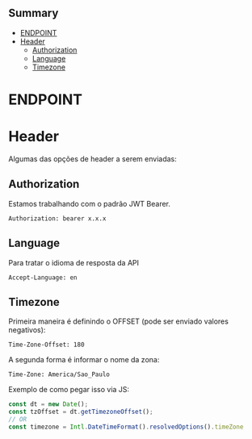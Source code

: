 <!-- START doctoc generated TOC please keep comment here to allow auto update -->
<!-- DON'T EDIT THIS SECTION, INSTEAD RE-RUN doctoc TO UPDATE -->
## Summary

- [ENDPOINT](#endpoint)
- [Header](#header)
  - [Authorization](#authorization)
  - [Language](#language)
  - [Timezone](#timezone)

<!-- END doctoc generated TOC please keep comment here to allow auto update -->

# ENDPOINT

# Header

Algumas das opções de header a serem enviadas:

## Authorization
Estamos trabalhando com o padrão JWT Bearer.

```text
Authorization: bearer x.x.x
```


## Language
Para tratar o idioma de resposta da API

```text
Accept-Language: en
```

## Timezone

Primeira maneira é definindo o OFFSET (pode ser enviado valores negativos):

```text
Time-Zone-Offset: 180
```

A segunda forma é informar o nome da zona:

```text
Time-Zone: America/Sao_Paulo
```

Exemplo de como pegar isso via JS:

```js
const dt = new Date();
const tzOffset = dt.getTimezoneOffset();
// OR
const timezone = Intl.DateTimeFormat().resolvedOptions().timeZone
```

